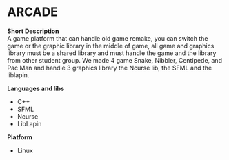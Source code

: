 # ARCADE

**Short Description**  
A game platform that can handle old game remake, you can switch the game or the graphic library in the middle of game, all game and graphics library must be a shared library and must handle the game and the library from other student group.
We made 4 game Snake, Nibbler, Centipede, and Pac Man and handle 3 graphics library the Ncurse lib, the SFML and the liblapin.


**Languages and libs**
- C++
- SFML
- Ncurse
- LibLapin

**Platform**
- Linux
